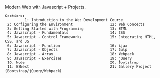 Modern Web with Javascript + Projects.

    Sections:
             1: Introduction to the Web Development Course
     2: Configuring the Environment                 12: Web Concepts
     3: Getting Started with Programming            13: HTML
     4: Javascript - Fundamentals                   14: CSS
     5: Javascript - Control Frameworks             15: Integrating HTML, CSS, and JS
     6: Javascript - Function                       16: Ajax
     7: Javascript - Objects                        17: Gulp
     8: Javascript - Array                          18: Webpack
     9: Javascript - Exercises                      19: jQuery
     10: Node                                       20: Bootstrap
     11: ESNext                                     21: Gallery Project (Bootstrap/jQuery/Webpack)